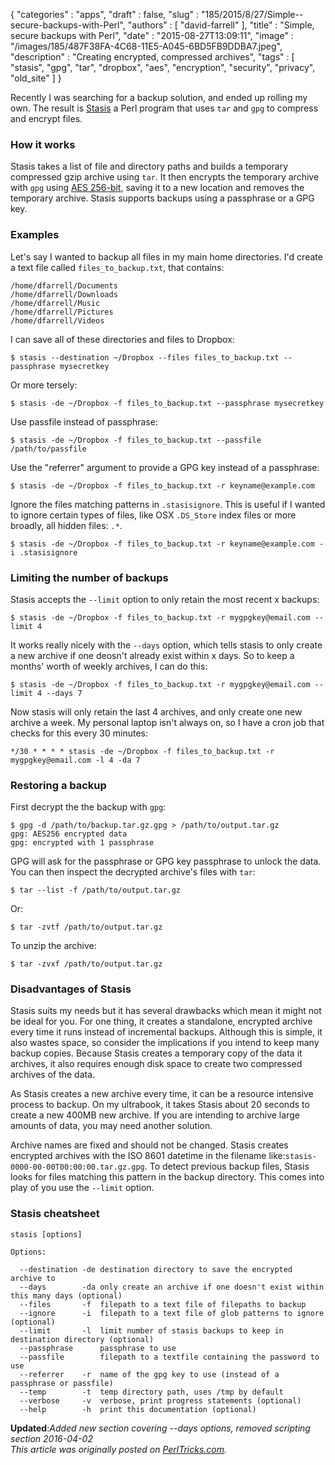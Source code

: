 {
   "categories" : "apps",
   "draft" : false,
   "slug" : "185/2015/8/27/Simple--secure-backups-with-Perl",
   "authors" : [
      "david-farrell"
   ],
   "title" : "Simple, secure backups with Perl",
   "date" : "2015-08-27T13:09:11",
   "image" : "/images/185/487F38FA-4C68-11E5-A045-6BD5FB9DDBA7.jpeg",
   "description" : "Creating encrypted, compressed archives",
   "tags" : [
      "stasis",
      "gpg",
      "tar",
      "dropbox",
      "aes",
      "encryption",
      "security",
      "privacy",
      "old_site"
   ]
}


Recently I was searching for a backup solution, and ended up rolling my own. The result is [Stasis](https://github.com/dnmfarrell/Stasis) a Perl program that uses `tar` and `gpg` to compress and encrypt files.

### How it works

Stasis takes a list of file and directory paths and builds a temporary compressed gzip archive using `tar`. It then encrypts the temporary archive with `gpg` using [AES 256-bit](https://en.wikipedia.org/wiki/Advanced_Encryption_Standard), saving it to a new location and removes the temporary archive. Stasis supports backups using a passphrase or a GPG key.

### Examples

Let's say I wanted to backup all files in my main home directories. I'd create a text file called `files_to_backup.txt`, that contains:

    /home/dfarrell/Documents
    /home/dfarrell/Downloads
    /home/dfarrell/Music
    /home/dfarrell/Pictures
    /home/dfarrell/Videos

I can save all of these directories and files to Dropbox:

    $ stasis --destination ~/Dropbox --files files_to_backup.txt --passphrase mysecretkey

Or more tersely:

    $ stasis -de ~/Dropbox -f files_to_backup.txt --passphrase mysecretkey

Use passfile instead of passphrase:

    $ stasis -de ~/Dropbox -f files_to_backup.txt --passfile /path/to/passfile

Use the "referrer" argument to provide a GPG key instead of a passphrase:

    $ stasis -de ~/Dropbox -f files_to_backup.txt -r keyname@example.com

Ignore the files matching patterns in `.stasisignore`. This is useful if I wanted to ignore certain types of files, like OSX `.DS_Store` index files or more broadly, all hidden files: `.*`.

    $ stasis -de ~/Dropbox -f files_to_backup.txt -r keyname@example.com -i .stasisignore

### Limiting the number of backups

Stasis accepts the `--limit` option to only retain the most recent x backups:

    $ stasis -de ~/Dropbox -f files_to_backup.txt -r mygpgkey@email.com --limit 4

It works really nicely with the `--days` option, which tells stasis to only create a new archive if one deosn't already exist within x days. So to keep a months' worth of weekly archives, I can do this:

    $ stasis -de ~/Dropbox -f files_to_backup.txt -r mygpgkey@email.com --limit 4 --days 7

Now stasis will only retain the last 4 archives, and only create one new archive a week. My personal laptop isn't always on, so I have a cron job that checks for this every 30 minutes:

    */30 * * * * stasis -de ~/Dropbox -f files_to_backup.txt -r mygpgkey@email.com -l 4 -da 7

### Restoring a backup

First decrypt the the backup with `gpg`:

    $ gpg -d /path/to/backup.tar.gz.gpg > /path/to/output.tar.gz
    gpg: AES256 encrypted data
    gpg: encrypted with 1 passphrase

GPG will ask for the passphrase or GPG key passphrase to unlock the data. You can then inspect the decrypted archive's files with `tar`:

    $ tar --list -f /path/to/output.tar.gz

Or:

    $ tar -zvtf /path/to/output.tar.gz

To unzip the archive:

    $ tar -zvxf /path/to/output.tar.gz

### Disadvantages of Stasis

Stasis suits my needs but it has several drawbacks which mean it might not be ideal for you. For one thing, it creates a standalone, encrypted archive every time it runs instead of incremental backups. Although this is simple, it also wastes space, so consider the implications if you intend to keep many backup copies. Because Stasis creates a temporary copy of the data it archives, it also requires enough disk space to create two compressed archives of the data.

As Stasis creates a new archive every time, it can be a resource intensive process to backup. On my ultrabook, it takes Stasis about 20 seconds to create a new 400MB new archive. If you are intending to archive large amounts of data, you may need another solution.

Archive names are fixed and should not be changed. Stasis creates encrypted archives with the ISO 8601 datetime in the filename like:`stasis-0000-00-00T00:00:00.tar.gz.gpg`. To detect previous backup files, Stasis looks for files matching this pattern in the backup directory. This comes into play of you use the `--limit` option.

### Stasis cheatsheet

    stasis [options]

    Options:

      --destination -de destination directory to save the encrypted archive to
      --days        -da only create an archive if one doesn't exist within this many days (optional)
      --files       -f  filepath to a text file of filepaths to backup
      --ignore      -i  filepath to a text file of glob patterns to ignore (optional)
      --limit       -l  limit number of stasis backups to keep in destination directory (optional)
      --passphrase      passphrase to use
      --passfile        filepath to a textfile containing the password to use
      --referrer    -r  name of the gpg key to use (instead of a passphrase or passfile)
      --temp        -t  temp directory path, uses /tmp by default
      --verbose     -v  verbose, print progress statements (optional)
      --help        -h  print this documentation (optional)

**Updated**:*Added new section covering --days options, removed scripting section 2016-04-02*
\
*This article was originally posted on [PerlTricks.com](http://perltricks.com).*
